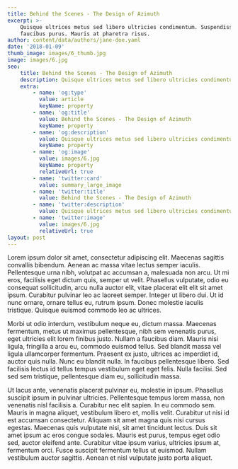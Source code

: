 ```yaml
---
title: Behind the Scenes - The Design of Azimuth
excerpt: >-
    Quisque ultrices metus sed libero ultricies condimentum. Suspendisse ut
    faucibus purus. Mauris at pharetra risus.
author: content/data/authors/jane-doe.yaml
date: '2018-01-09'
thumb_image: images/6_thumb.jpg
image: images/6.jpg
seo:
    title: Behind the Scenes - The Design of Azimuth
    description: Quisque ultrices metus sed libero ultricies condimentum.
    extra:
        - name: 'og:type'
          value: article
          keyName: property
        - name: 'og:title'
          value: Behind the Scenes - The Design of Azimuth
          keyName: property
        - name: 'og:description'
          value: Quisque ultrices metus sed libero ultricies condimentum.
          keyName: property
        - name: 'og:image'
          value: images/6.jpg
          keyName: property
          relativeUrl: true
        - name: 'twitter:card'
          value: summary_large_image
        - name: 'twitter:title'
          value: Behind the Scenes - The Design of Azimuth
        - name: 'twitter:description'
          value: Quisque ultrices metus sed libero ultricies condimentum.
        - name: 'twitter:image'
          value: images/6.jpg
          relativeUrl: true
layout: post
---
```


Lorem ipsum dolor sit amet, consectetur adipiscing elit. Maecenas sagittis convallis bibendum. Aenean ac massa vitae lectus semper iaculis. Pellentesque urna nibh, volutpat ac accumsan a, malesuada non arcu. Ut mi eros, facilisis eget dictum quis, semper ut velit. Phasellus vulputate, odio eu consequat sollicitudin, arcu nulla auctor elit, vitae placerat elit elit sit amet ipsum. Curabitur pulvinar leo ac laoreet semper. Integer ut libero dui. Ut id nunc ornare, ornare tellus eu, rutrum ipsum. Donec molestie iaculis tristique. Quisque euismod commodo leo ac ultrices.

Morbi ut odio interdum, vestibulum neque eu, dictum massa. Maecenas fermentum, metus ut maximus pellentesque, nibh sem venenatis purus, eget ultricies elit lorem finibus justo. Nullam a faucibus diam. Mauris nisi ligula, fringilla a arcu eu, commodo euismod tellus. Sed blandit massa vel ligula ullamcorper fermentum. Praesent ex justo, ultrices ac imperdiet id, auctor quis nulla. Nunc eu blandit nulla. In faucibus pellentesque libero. Sed facilisis lectus id tellus tempus vestibulum eget eget felis. Nulla facilisi. Sed sed sem tristique, pellentesque diam eu, sollicitudin massa.

Ut lacus ante, venenatis placerat pulvinar eu, molestie in ipsum. Phasellus suscipit ipsum in pulvinar ultricies. Pellentesque tempus lorem massa, non venenatis nisl facilisis a. Curabitur nec elit sapien. In eu commodo sem. Mauris in magna aliquet, vestibulum libero et, mollis velit. Curabitur ut nisi id est accumsan consectetur. Aliquam sit amet magna quis nisi cursus egestas. Maecenas quis vulputate nisi, sit amet tincidunt lectus. Duis sit amet ipsum ac eros congue sodales. Mauris est purus, tempus eget odio sed, auctor eleifend ante. Curabitur vitae ipsum varius, ultricies ipsum at, fermentum orci. Fusce suscipit fermentum tellus ut euismod. Nullam vestibulum auctor sagittis. Aenean et nisl vulputate justo porta aliquet.
